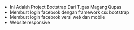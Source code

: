 - Ini Adalah Project Bootstrap Dari Tugas Magang Qupas
- Membuat login facebook dengan framework css bootstrap
- Membuat login facebook versi web dan mobile
- Website responsive
